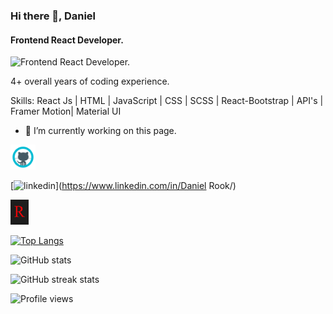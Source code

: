 ### Hi there 👋, Daniel
#### Frontend React Developer. 
![Frontend React Developer. ](https://devrook.vercel.app/favicon.ico)

4+ overall years of coding experience.

Skills: React Js | HTML | JavaScript | CSS | SCSS | React-Bootstrap | API's | Framer Motion| Material UI

- 🔭 I’m currently working on this page. 


[<img src='https://github.com/Dev-Rook/Dev-Rook/blob/main/GitHub-Icon.png' alt='github' height='40'>](https://github.com/Dev-Rook)

[<img src='[https://cdn.jsdelivr.net/npm/simple-icons@3.0.1/icons/linkedin.svg](https://cdn-icons.flaticon.com/png/512/3670/premium/3670129.png?token=exp=1660857063~hmac=0880cd60bb1c74dab3b84d7ed72985ff)' alt='linkedin' height='40'>](https://www.linkedin.com/in/Daniel Rook/) 

[<img src='https://github.com/Dev-Rook/Dev-Rook/blob/main/Logo.jpg' alt='website' height='40'>](https://devrook.vercel.app/)  

[![Top Langs](https://github-readme-stats.vercel.app/api/top-langs/?username=Dev-Rook)](https://github.com/anuraghazra/github-readme-stats)

![GitHub stats](https://github-readme-stats.vercel.app/api?username=Dev-Rook&show_icons=true)  

![GitHub streak stats](https://github-readme-streak-stats.herokuapp.com/?user=Dev-Rook)  

![Profile views](https://gpvc.arturio.dev/Dev-Rook)  
